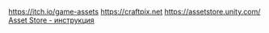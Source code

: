 https://itch.io/game-assets
https://craftpix.net
https://assetstore.unity.com/ [Asset Store - инструкция](1.%20Languages/UNITY/_ВНЕШКА/ОБЩЕЕ/Asset%20Store%20-%20инструкция.md)
